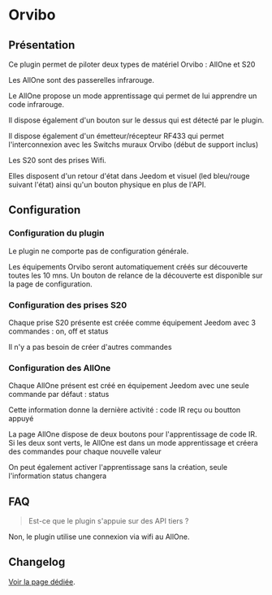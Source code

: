 # Orvibo

## Présentation

Ce plugin permet de piloter deux types de matériel Orvibo : AllOne et S20

Les AllOne sont des passerelles infrarouge.

Le AllOne propose un mode apprentissage qui permet de lui apprendre un code infrarouge.

Il dispose également d'un bouton sur le dessus qui est détecté par le plugin.

Il dispose également d'un émetteur/récepteur RF433 qui permet l'interconnexion avec les Switchs muraux Orvibo (début de support inclus)


Les S20 sont des prises Wifi.

Elles disposent d'un retour d'état dans Jeedom et visuel (led bleu/rouge suivant l'état) ainsi qu'un bouton physique en plus de l'API.

## Configuration

### Configuration du plugin

Le plugin ne comporte pas de configuration générale.

Les équipements Orvibo seront automatiquement créés sur découverte toutes les 10 mns. Un bouton de relance de la découverte est disponible sur la page de configuration.

### Configuration des prises S20

Chaque prise S20 présente est créée comme équipement Jeedom avec 3 commandes : on, off et status

Il n'y a pas besoin de créer d'autres commandes

### Configuration des AllOne

Chaque AllOne présent est créé en équipement Jeedom avec une seule commande par défaut : status

Cette information donne la dernière activité : code IR reçu ou boutton appuyé

La page AllOne dispose de deux boutons pour l'apprentissage de code IR. Si les deux sont verts, le AllOne est dans un mode apprentissage et créera des commandes pour chaque nouvelle valeur

On peut également activer l'apprentissage sans la création, seule l'information status changera

## FAQ

> Est-ce que le plugin s'appuie sur des API tiers ?

Non, le plugin utilise une connexion via wifi au AllOne.

## Changelog

[Voir la page dédiée](changelog.md).
